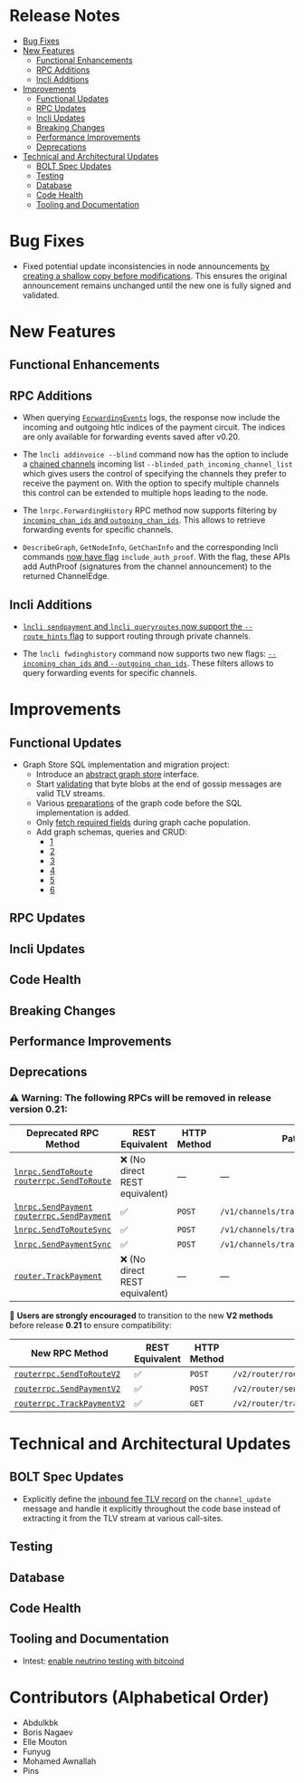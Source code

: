 # Release Notes
- [Bug Fixes](#bug-fixes)
- [New Features](#new-features)
    - [Functional Enhancements](#functional-enhancements)
    - [RPC Additions](#rpc-additions)
    - [lncli Additions](#lncli-additions)
- [Improvements](#improvements)
    - [Functional Updates](#functional-updates)
    - [RPC Updates](#rpc-updates)
    - [lncli Updates](#lncli-updates)
    - [Breaking Changes](#breaking-changes)
    - [Performance Improvements](#performance-improvements)
    - [Deprecations](#deprecations)
- [Technical and Architectural Updates](#technical-and-architectural-updates)
    - [BOLT Spec Updates](#bolt-spec-updates)
    - [Testing](#testing)
    - [Database](#database)
    - [Code Health](#code-health)
    - [Tooling and Documentation](#tooling-and-documentation)

# Bug Fixes

- Fixed potential update inconsistencies in node announcements [by creating
  a shallow copy before modifications](
  https://github.com/lightningnetwork/lnd/pull/9815). This ensures the original
  announcement remains unchanged until the new one is fully signed and
  validated.

# New Features

## Functional Enhancements

## RPC Additions
* When querying [`ForwardingEvents`](https://github.com/lightningnetwork/lnd/pull/9813)
logs, the response now include the incoming and outgoing htlc indices of the payment 
circuit. The indices are only available for forwarding events saved after v0.20.


* The `lncli addinvoice --blind` command now has the option to include a
  [chained channels](https://github.com/lightningnetwork/lnd/pull/9127)
  incoming list `--blinded_path_incoming_channel_list` which gives users the 
  control of specifying the channels they prefer to receive the payment on. With
  the option to specify multiple channels this control can be extended to
  multiple hops leading to the node.


* The `lnrpc.ForwardingHistory` RPC method now supports filtering by 
  [`incoming_chan_ids` and `outgoing_chan_ids`](https://github.com/lightningnetwork/lnd/pull/9356). 
  This allows to retrieve forwarding events for specific channels.


* `DescribeGraph`, `GetNodeInfo`, `GetChanInfo` and the corresponding lncli
   commands [now have flag](https://github.com/lightningnetwork/lnd/pull/9950)
  `include_auth_proof`. With the flag, these APIs add AuthProof (signatures from
  the channel announcement) to the returned ChannelEdge.


## lncli Additions

* [`lncli sendpayment` and `lncli queryroutes` now support the
  `--route_hints` flag](https://github.com/lightningnetwork/lnd/pull/9721) to
  support routing through private channels.


* The `lncli fwdinghistory` command now supports two new flags:
  [`--incoming_chan_ids` and `--outgoing_chan_ids`](https://github.com/lightningnetwork/lnd/pull/9356).
  These filters allows to query forwarding events for specific channels.

# Improvements
## Functional Updates

* Graph Store SQL implementation and migration project:
  * Introduce an [abstract graph 
    store](https://github.com/lightningnetwork/lnd/pull/9791) interface. 
  * Start [validating](https://github.com/lightningnetwork/lnd/pull/9787) that 
    byte blobs at the end of gossip messages are valid TLV streams.
  * Various [preparations](https://github.com/lightningnetwork/lnd/pull/9692) 
    of the graph code before the SQL implementation is added.
  * Only [fetch required 
    fields](https://github.com/lightningnetwork/lnd/pull/9923) during graph 
    cache population. 
  * Add graph schemas, queries and CRUD:
    * [1](https://github.com/lightningnetwork/lnd/pull/9866)
    * [2](https://github.com/lightningnetwork/lnd/pull/9869)
    * [3](https://github.com/lightningnetwork/lnd/pull/9887)
    * [4](https://github.com/lightningnetwork/lnd/pull/9931)
    * [5](https://github.com/lightningnetwork/lnd/pull/9935)
    * [6](https://github.com/lightningnetwork/lnd/pull/9936)

## RPC Updates

## lncli Updates

## Code Health

## Breaking Changes
## Performance Improvements

## Deprecations

### ⚠️ **Warning:** The following RPCs will be removed in release version **0.21**:

| Deprecated RPC Method | REST Equivalent | HTTP Method | Path | Replaced By |
|----------------------|----------------|-------------|------------------------------|------------------|
| [`lnrpc.SendToRoute`](https://lightning.engineering/api-docs/api/lnd/lightning/send-to-route/index.html) <br> [`routerrpc.SendToRoute`](https://lightning.engineering/api-docs/api/lnd/router/send-to-route/) | ❌ (No direct REST equivalent) | — | — | [`routerrpc.SendToRouteV2`](https://lightning.engineering/api-docs/api/lnd/router/send-to-route-v2/) |
| [`lnrpc.SendPayment`](https://lightning.engineering/api-docs/api/lnd/lightning/send-payment/) <br> [`routerrpc.SendPayment`](https://lightning.engineering/api-docs/api/lnd/router/send-payment/) | ✅ | `POST` | `/v1/channels/transaction-stream` | [`routerrpc.SendPaymentV2`](https://lightning.engineering/api-docs/api/lnd/router/send-payment-v2/index.html) |
| [`lnrpc.SendToRouteSync`](https://lightning.engineering/api-docs/api/lnd/lightning/send-to-route-sync/index.html) | ✅ | `POST` | `/v1/channels/transactions/route` | [`routerrpc.SendToRouteV2`](https://lightning.engineering/api-docs/api/lnd/router/send-to-route-v2/) |
| [`lnrpc.SendPaymentSync`](https://lightning.engineering/api-docs/api/lnd/lightning/send-payment-sync/index.html) | ✅ | `POST` | `/v1/channels/transactions` | [`routerrpc.SendPaymentV2`](https://lightning.engineering/api-docs/api/lnd/router/send-payment-v2/index.html) |
| [`router.TrackPayment`](https://lightning.engineering/api-docs/api/lnd/router/track-payment/index.html) | ❌ (No direct REST equivalent) | — | — | [`routerrpc.TrackPaymentV2`](https://lightning.engineering/api-docs/api/lnd/router/track-payment-v2/) |

🚨 **Users are strongly encouraged** to transition to the new **V2 methods** before release **0.21** to ensure compatibility:

| New RPC Method | REST Equivalent | HTTP Method | Path |
|---------------|----------------|-------------|------------------------|
| [`routerrpc.SendToRouteV2`](https://lightning.engineering/api-docs/api/lnd/router/send-to-route-v2/) | ✅ | `POST` | `/v2/router/route/send` |
| [`routerrpc.SendPaymentV2`](https://lightning.engineering/api-docs/api/lnd/router/send-payment-v2/index.html) | ✅ | `POST` | `/v2/router/send` |
| [`routerrpc.TrackPaymentV2`](https://lightning.engineering/api-docs/api/lnd/router/track-payment-v2/) | ✅ | `GET` | `/v2/router/track/{payment_hash}` |

# Technical and Architectural Updates
## BOLT Spec Updates

* Explicitly define the [inbound fee TLV 
  record](https://github.com/lightningnetwork/lnd/pull/9897) on the 
  `channel_update` message and handle it explicitly throughout the code base 
  instead of extracting it from the TLV stream at various call-sites.

## Testing

## Database

## Code Health

## Tooling and Documentation

* lntest: [enable neutrino testing with bitcoind](https://github.com/lightningnetwork/lnd/pull/9977)

# Contributors (Alphabetical Order)

* Abdulkbk
* Boris Nagaev
* Elle Mouton
* Funyug
* Mohamed Awnallah
* Pins
